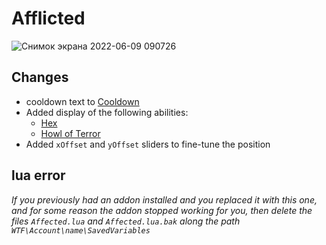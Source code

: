 # Afflicted


![Снимок экрана 2022-06-09 090726](https://user-images.githubusercontent.com/57856647/172793463-7f02be76-306d-4cc0-9f6c-3c4f3dd3941a.jpg)

## Changes

* cooldown text to [Cooldown](https://wowpedia.fandom.com/wiki/API_Cooldown_SetCooldown)
* Added display of the following abilities:
  * [Hex](https://base.opiums.eu/?spell=51514)
  * [Howl of Terror](https://base.opiums.eu/?spell=17928)
* Added `xOffset` and `yOffset` sliders to fine-tune the position  

## lua error
*If you previously had an addon installed and you replaced it with this one, and for some reason the addon stopped working for you, then delete the files `Affected.lua` and `Affected.lua.bak` along the path `WTF\Account\name\SavedVariables`*
